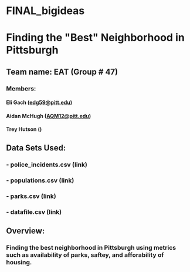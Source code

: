 # FINAL_bigideas

# Finding the "Best" Neighborhood in Pittsburgh
## Team name: EAT (Group # 47)
### Members: 
#### Eli Gach (edg59@pitt.edu)
#### Aidan McHugh (AQM12@pitt.edu)
#### Trey Hutson ()

## Data Sets Used:
### - police_incidents.csv (link)
### - populations.csv (link)
### - parks.csv (link)
### - datafile.csv (link)

## Overview:
### Finding the best neighborhood in Pittsburgh using metrics such as availability of parks, saftey, and afforability of housing.
